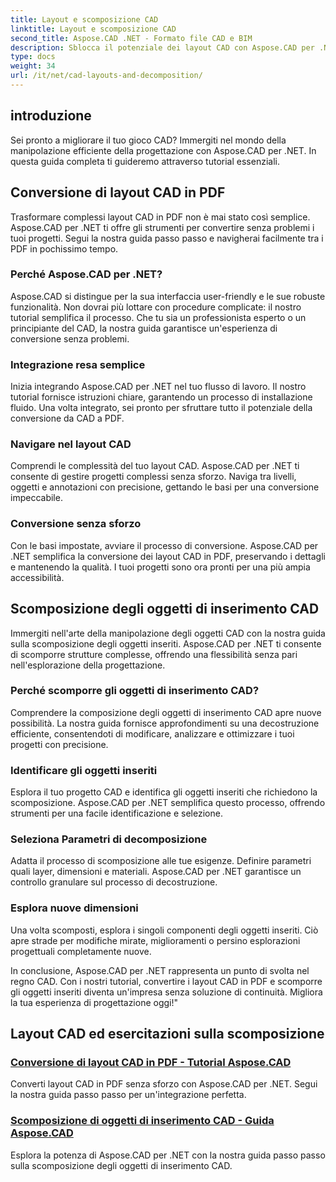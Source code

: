 ```yaml
---
title: Layout e scomposizione CAD
linktitle: Layout e scomposizione CAD
second_title: Aspose.CAD .NET - Formato file CAD e BIM
description: Sblocca il potenziale dei layout CAD con Aspose.CAD per .NET! Converti facilmente i progetti in PDF utilizzando la nostra guida. Padroneggia la scomposizione degli oggetti inseriti senza sforzo.
type: docs
weight: 34
url: /it/net/cad-layouts-and-decomposition/
---
```




## introduzione

Sei pronto a migliorare il tuo gioco CAD? Immergiti nel mondo della manipolazione efficiente della progettazione con Aspose.CAD per .NET. In questa guida completa ti guideremo attraverso tutorial essenziali.
## Conversione di layout CAD in PDF

Trasformare complessi layout CAD in PDF non è mai stato così semplice. Aspose.CAD per .NET ti offre gli strumenti per convertire senza problemi i tuoi progetti. Segui la nostra guida passo passo e navigherai facilmente tra i PDF in pochissimo tempo.

### Perché Aspose.CAD per .NET?

Aspose.CAD si distingue per la sua interfaccia user-friendly e le sue robuste funzionalità. Non dovrai più lottare con procedure complicate: il nostro tutorial semplifica il processo. Che tu sia un professionista esperto o un principiante del CAD, la nostra guida garantisce un'esperienza di conversione senza problemi.

### Integrazione resa semplice

Inizia integrando Aspose.CAD per .NET nel tuo flusso di lavoro. Il nostro tutorial fornisce istruzioni chiare, garantendo un processo di installazione fluido. Una volta integrato, sei pronto per sfruttare tutto il potenziale della conversione da CAD a PDF.

### Navigare nel layout CAD

Comprendi le complessità del tuo layout CAD. Aspose.CAD per .NET ti consente di gestire progetti complessi senza sforzo. Naviga tra livelli, oggetti e annotazioni con precisione, gettando le basi per una conversione impeccabile.

### Conversione senza sforzo

Con le basi impostate, avviare il processo di conversione. Aspose.CAD per .NET semplifica la conversione dei layout CAD in PDF, preservando i dettagli e mantenendo la qualità. I tuoi progetti sono ora pronti per una più ampia accessibilità.

## Scomposizione degli oggetti di inserimento CAD

Immergiti nell'arte della manipolazione degli oggetti CAD con la nostra guida sulla scomposizione degli oggetti inseriti. Aspose.CAD per .NET ti consente di scomporre strutture complesse, offrendo una flessibilità senza pari nell'esplorazione della progettazione.

### Perché scomporre gli oggetti di inserimento CAD?

Comprendere la composizione degli oggetti di inserimento CAD apre nuove possibilità. La nostra guida fornisce approfondimenti su una decostruzione efficiente, consentendoti di modificare, analizzare e ottimizzare i tuoi progetti con precisione.

### Identificare gli oggetti inseriti

Esplora il tuo progetto CAD e identifica gli oggetti inseriti che richiedono la scomposizione. Aspose.CAD per .NET semplifica questo processo, offrendo strumenti per una facile identificazione e selezione.

### Seleziona Parametri di decomposizione

Adatta il processo di scomposizione alle tue esigenze. Definire parametri quali layer, dimensioni e materiali. Aspose.CAD per .NET garantisce un controllo granulare sul processo di decostruzione.

### Esplora nuove dimensioni

Una volta scomposti, esplora i singoli componenti degli oggetti inseriti. Ciò apre strade per modifiche mirate, miglioramenti o persino esplorazioni progettuali completamente nuove.

In conclusione, Aspose.CAD per .NET rappresenta un punto di svolta nel regno CAD. Con i nostri tutorial, convertire i layout CAD in PDF e scomporre gli oggetti inseriti diventa un'impresa senza soluzione di continuità. Migliora la tua esperienza di progettazione oggi!"
## Layout CAD ed esercitazioni sulla scomposizione
### [Conversione di layout CAD in PDF - Tutorial Aspose.CAD](./converting-cad-layouts-to-pdf/)
Converti layout CAD in PDF senza sforzo con Aspose.CAD per .NET. Segui la nostra guida passo passo per un'integrazione perfetta.
### [Scomposizione di oggetti di inserimento CAD - Guida Aspose.CAD](./decomposing-cad-insert-objects/)
Esplora la potenza di Aspose.CAD per .NET con la nostra guida passo passo sulla scomposizione degli oggetti di inserimento CAD.